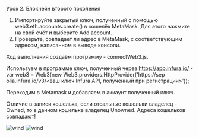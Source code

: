 Урок 2. Блокчейн второго поколения


1) Импортируйте закрытый ключ, полученный с помощью web3.eth.accounts.create() в кошелёк MetaMask. Для этого нажмите на свой счёт и выберите Add account.
2) Проверьте, совпадает ли адрес в MetaMask, с соответствующим адресом, написанном в выводе консоли.


Ход выполнения создаём программу - connectWeb3.js.

Используем в программе ключ, полученный через https://app.infura.io/ - var web3 = Web3(new
Web3.providers.HttpProvider('https://sep
olia.infura.io/v3/<ваш ключ Infura API,
полученный при регистрации>'));

Переходим в Metamask и добавляем в аккаунт полученный ключ.

Отличие в записи кошелька, если отсальные кошельки владелец - Owned, то в данном кошельке владелец Unowned. Адреса кошельков совпадают!

<image src="img/Consol.png" alt="wind">

<image src="img/Metamask.png" alt="wind">


